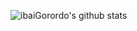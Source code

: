 ![ibaiGorordo's github stats](https://github-readme-stats.vercel.app/api?username=ibaiGorordo&show_icons=true)

